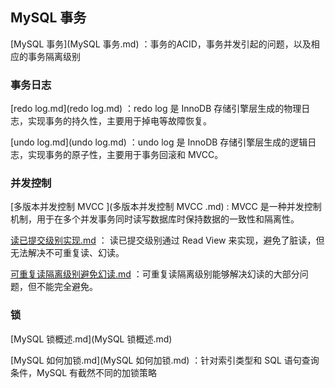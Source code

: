 ## MySQL 事务

 [MySQL 事务](MySQL 事务.md) ：事务的ACID，事务并发引起的问题，以及相应的事务隔离级别





### 事务日志

 [redo log.md](redo log.md) ：redo log 是 InnoDB 存储引擎层生成的物理日志，实现事务的持久性，主要用于掉电等故障恢复。

 [undo log.md](undo log.md) ：undo log 是 InnoDB 存储引擎层生成的逻辑日志，实现事务的原子性，主要用于事务回滚和 MVCC。





### 并发控制

[多版本并发控制 MVCC ](多版本并发控制 MVCC .md) : MVCC 是一种并发控制机制，用于在多个并发事务同时读写数据库时保持数据的一致性和隔离性。

[读已提交级别实现.md](读已提交级别实现.md) ： 读已提交级别通过 Read View 来实现，避免了脏读，但无法解决不可重复读、幻读。

[可重复读隔离级别避免幻读.md](可重复读隔离级别避免幻读.md) ：可重复读隔离级别能够解决幻读的大部分问题，但不能完全避免。







### 锁

 [MySQL 锁概述.md](MySQL 锁概述.md) 

 [MySQL 如何加锁.md](MySQL 如何加锁.md) ：针对索引类型和 SQL 语句查询条件，MySQL 有截然不同的加锁策略